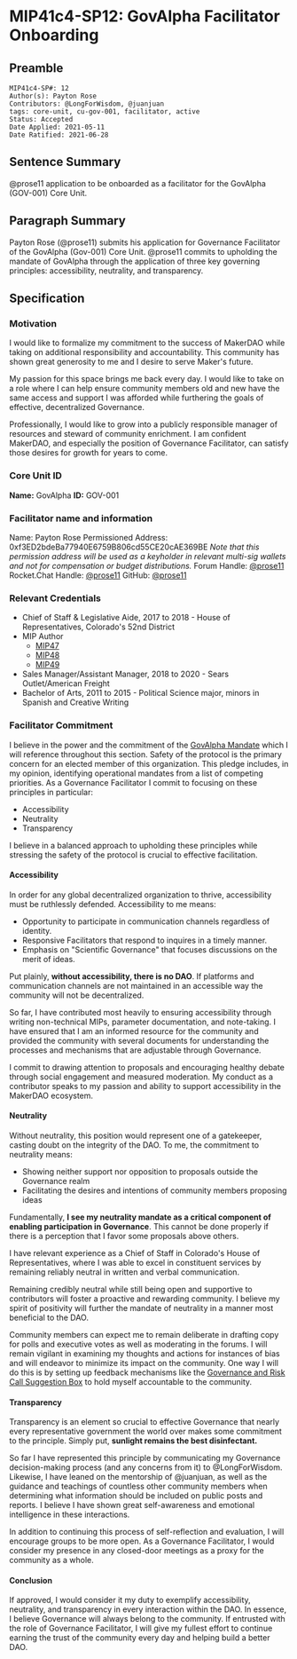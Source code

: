 # MIP41c4-SP12: GovAlpha Facilitator Onboarding

## Preamble

```
MIP41c4-SP#: 12
Author(s): Payton Rose
Contributors: @LongForWisdom, @juanjuan
tags: core-unit, cu-gov-001, facilitator, active
Status: Accepted
Date Applied: 2021-05-11
Date Ratified: 2021-06-28
```

## Sentence Summary

@prose11 application to be onboarded as a facilitator for the GovAlpha (GOV-001) Core Unit.

## Paragraph Summary

Payton Rose (@prose11) submits his application for Governance Facilitator of the GovAlpha (Gov-001) Core Unit. @prose11 commits to upholding the mandate of GovAlpha through the application of three key governing principles: accessibility, neutrality, and transparency.  

## Specification

### Motivation

I would like to formalize my commitment to the success of MakerDAO while taking on additional responsibility and accountability. This community has shown great generosity to me and I desire to serve Maker's future.

My passion for this space brings me back every day. I would like to take on a role where I can help ensure community members old and new have the same access and support I was afforded while furthering the goals of effective, decentralized Governance.

Professionally, I would like to grow into a publicly responsible manager of resources and steward of community enrichment. I am confident MakerDAO, and especially the position of Governance Facilitator, can satisfy those desires for growth for years to come.

### Core Unit ID

**Name:** GovAlpha
**ID:** GOV-001

### Facilitator name and information

Name: Payton Rose
Permissioned Address: 0xf3ED2bdeBa77940E6759B806cd55CE20cAE369BE
*Note that this permission address will be used as a keyholder in relevant multi-sig wallets and not for compensation or budget distributions.*
Forum Handle: [@prose11](https://forum.makerdao.com/u/prose11/summary)
Rocket.Chat Handle: [@prose11](https://chat.makerdao.com/direct/QzN6eEAXgnERPYpwh)
GitHub: [@prose11](https://github.com/prose11)

### Relevant Credentials

- Chief of Staff & Legislative Aide, 2017 to 2018 - House of Representatives, Colorado's 52nd District
- MIP Author
    - [MIP47](https://forum.makerdao.com/t/mip47-makerdao-multisignature-wallet-management/6338)
    - [MIP48](https://forum.makerdao.com/t/mip48-streaming-payments-via-the-keg/6340)
    - [MIP49](https://forum.makerdao.com/t/mip49-staking-rewards/6331)
- Sales Manager/Assistant Manager, 2018 to 2020 - Sears Outlet/American Freight
- Bachelor of Arts, 2011 to 2015 - Political Science major, minors in Spanish and Creative Writing

### Facilitator Commitment

I believe in the power and the commitment of the [GovAlpha Mandate](https://forum.makerdao.com/t/mip39c2-sp3-governance-core-unit-gov-001/6348) which I will reference throughout this section. Safety of the protocol is the primary concern for an elected member of this organization. This pledge includes, in my opinion, identifying operational mandates from a list of competing priorities. As a Governance Facilitator I commit to focusing on these principles in particular:

- Accessibility
- Neutrality
- Transparency

I believe in a balanced approach to upholding these principles while stressing the safety of the protocol is crucial to effective facilitation.

#### Accessibility

In order for any global decentralized organization to thrive, accessibility must be ruthlessly defended. Accessibility to me means:

- Opportunity to participate in communication channels regardless of identity.
- Responsive Facilitators that respond to inquires in a timely manner.
- Emphasis on "Scientific Governance" that focuses discussions on the merit of ideas.

Put plainly, **without accessibility, there is no DAO**. If platforms and communication channels are not maintained in an accessible way the community will not be decentralized.

So far, I have contributed most heavily to ensuring accessibility through writing non-technical MIPs, parameter documentation, and note-taking. I have ensured that I am an informed resource for the community and provided the community with several documents for understanding the processes and mechanisms that are adjustable through Governance.

I commit to drawing attention to proposals and encouraging healthy debate through social engagement and measured moderation. My conduct as a contributor speaks to my passion and ability to support accessibility in the MakerDAO ecosystem.

#### Neutrality

Without neutrality, this position would represent one of a gatekeeper, casting doubt on the integrity of the DAO. To me, the commitment to neutrality means:

- Showing neither support nor opposition to proposals outside the Governance realm
- Facilitating the desires and intentions of community members proposing ideas

Fundamentally, **I see my neutrality mandate as a critical component of enabling participation in Governance**. This cannot be done properly if there is a perception that I favor some proposals above others.

I have relevant experience as a Chief of Staff in Colorado's House of Representatives, where I was able to excel in constituent services by remaining reliably neutral in written and verbal communication.

Remaining credibly neutral while still being open and supportive to contributors will foster a proactive and rewarding community. I believe my spirit of positivity will further the mandate of neutrality in a manner most beneficial to the DAO.

Community members can expect me to remain deliberate in drafting copy for polls and executive votes as well as moderating in the forums. I will remain vigilant in examining my thoughts and actions for instances of bias and will endeavor to minimize its impact on the community. One way I will do this is by setting up feedback mechanisms like the [Governance and Risk Call Suggestion Box](https://app.suggestionox.com/r/GovCallQs) to hold myself accountable to the community.

#### Transparency

Transparency is an element so crucial to effective Governance that nearly every representative government the world over makes some commitment to the principle. Simply put, **sunlight remains the best disinfectant.**

So far I have represented this principle by communicating my Governance decision-making process (and any concerns from it) to @LongForWisdom. Likewise, I have leaned on the mentorship of @juanjuan, as well as the guidance and teachings of countless other community members when determining what information should be included on public posts and reports. I believe I have shown great self-awareness and emotional intelligence in these interactions.

In addition to continuing this process of self-reflection and evaluation, I will encourage groups to be more open. As a Governance Facilitator, I would consider my presence in any closed-door meetings as a proxy for the community as a whole.

#### Conclusion

If approved, I would consider it my duty to exemplify accessibility, neutrality, and transparency in every interaction within the DAO. In essence, I believe Governance will always belong to the community. If entrusted with the role of Governance Facilitator, I will give my fullest effort to continue earning the trust of the community every day and helping build a better DAO.
